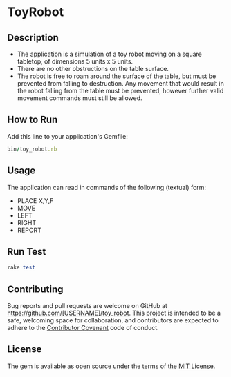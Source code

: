 # ToyRobot

Description
-----------

- The application is a simulation of a toy robot moving on a square tabletop,
  of dimensions 5 units x 5 units.
- There are no other obstructions on the table surface.
- The robot is free to roam around the surface of the table, but must be
  prevented from falling to destruction. Any movement that would result in the
  robot falling from the table must be prevented, however further valid
  movement commands must still be allowed.

## How to Run

Add this line to your application's Gemfile:

```ruby
bin/toy_robot.rb
```

## Usage

The application can read in commands of the following (textual) form:

- PLACE X,Y,F
- MOVE
- LEFT
- RIGHT
- REPORT

## Run Test
```ruby
rake test
```

## Contributing

Bug reports and pull requests are welcome on GitHub at https://github.com/[USERNAME]/toy_robot. This project is intended to be a safe, welcoming space for collaboration, and contributors are expected to adhere to the [Contributor Covenant](http://contributor-covenant.org) code of conduct.

## License

The gem is available as open source under the terms of the [MIT License](https://opensource.org/licenses/MIT).
